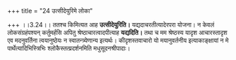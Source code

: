 +++
title = "24 उत्सीदेयुरिमे लोका"

+++
।।3.24।। ततश्च किमित्यत आह **उत्सीदेयुरिति।** यद्यदाचरतीत्यादेरपरा योजना।
न केवलं लोकसंग्रहंपश्यन् कर्तुमर्हसि अपितु श्रेष्ठाचारत्वादपीत्याह
**यद्यदिति।** तथा च मम श्रेष्ठस्य यादृश आचारस्तादृश एव मदनुवर्तिना
त्वयानुष्ठेयः न स्वातन्त्र्येणान्य इत्यर्थः। कीदृशस्तवाचारो यो
मयानुवर्तनीय इत्याकाङ्क्षायां न मे पार्थेत्यादिभिस्त्रिभिः
श्लोकैस्तत्प्रदर्शनमिति मधुसूदनश्रीपादाः।

